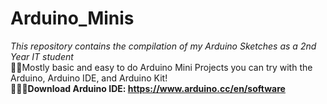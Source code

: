﻿# Arduino_Minis

<i>This repository contains the compilation of my Arduino Sketches as a 2nd Year IT student</i>
<br>👌🏻Mostly basic and easy to do Arduino Mini Projects you can try with the Arduino, Arduino IDE, and Arduino Kit!
<br><b>👩🏻‍💻Download Arduino IDE: https://www.arduino.cc/en/software</b>
